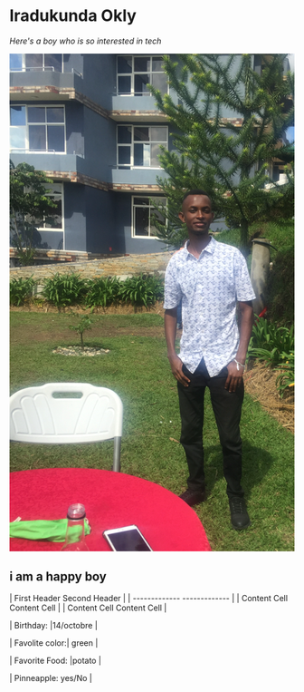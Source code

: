 # Iradukunda Okly

_Here's a boy who is so interested in tech_

![happy time](photo.png "his picture")

 ## i am a happy boy


| First Header   Second Header |
| -------------  ------------- |
| Content Cell   Content Cell  |
| Content Cell   Content Cell  |








| Birthday:      |14/octobre  |

| Favolite color:| green      |

| Favorite Food: |potato      |

| Pinneapple: yes/No          | 
